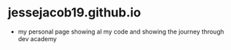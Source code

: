 # jessejacob19.github.io

- my personal page showing al my code and showing the journey through dev academy